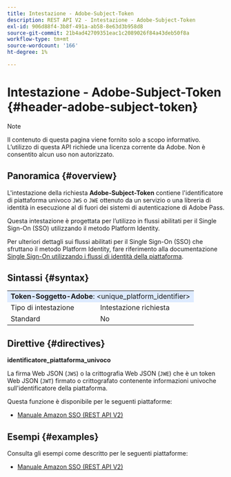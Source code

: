 ```yaml
---
title: Intestazione - Adobe-Subject-Token
description: REST API V2 - Intestazione - Adobe-Subject-Token
exl-id: 906d88f4-3b8f-491a-ab58-8e63d3b958d8
source-git-commit: 21b4ad42709351eac1c2089026f84a43deb50f8a
workflow-type: tm+mt
source-wordcount: '166'
ht-degree: 1%

---
```


# Intestazione - Adobe-Subject-Token {#header-adobe-subject-token}

>[!NOTE]
>
> Il contenuto di questa pagina viene fornito solo a scopo informativo. L’utilizzo di questa API richiede una licenza corrente da Adobe. Non è consentito alcun uso non autorizzato.

## Panoramica {#overview}

L&#39;intestazione della richiesta <b>Adobe-Subject-Token</b> contiene l&#39;identificatore di piattaforma univoco `JWS` o `JWE` ottenuto da un servizio o una libreria di identità in esecuzione al di fuori dei sistemi di autenticazione di Adobe Pass.

Questa intestazione è progettata per l’utilizzo in flussi abilitati per il Single Sign-On (SSO) utilizzando il metodo Platform Identity.

Per ulteriori dettagli sui flussi abilitati per il Single Sign-On (SSO) che sfruttano il metodo Platform Identity, fare riferimento alla documentazione [Single Sign-On utilizzando i flussi di identità della piattaforma](../../flows/single-sign-on-access-flows/rest-api-v2-single-sign-on-platform-identity-flows.md).

## Sintassi {#syntax}

<table>
   <tr>
      <td style="background-color: #DEEBFF;" colspan="2"><b>Token-Soggetto-Adobe</b>: &lt;unique_platform_identifier&gt;</td>
   </tr>
   <tr>
      <td>Tipo di intestazione</td>
      <td>Intestazione richiesta</td>
   </tr>
   <tr>
      <td>Standard</td>
      <td>No</td>
   </tr>
</table>

## Direttive {#directives}

<b>identificatore_piattaforma_univoco</b>

La firma Web JSON (`JWS`) o la crittografia Web JSON (`JWE`) che è un token Web JSON (`JWT`) firmato o crittografato contenente informazioni univoche sull&#39;identificatore della piattaforma.

Questa funzione è disponibile per le seguenti piattaforme:

* [Manuale Amazon SSO (REST API V2)](../../../single-sign-on/platform-single-sign-on/amazon-single-sign-on/amazon-sso-cookbook-rest-api-v1.md)

## Esempi {#examples}

Consulta gli esempi come descritto per le seguenti piattaforme:

* [Manuale Amazon SSO (REST API V2)](../../../single-sign-on/platform-single-sign-on/amazon-single-sign-on/amazon-sso-cookbook-rest-api-v1.md)
